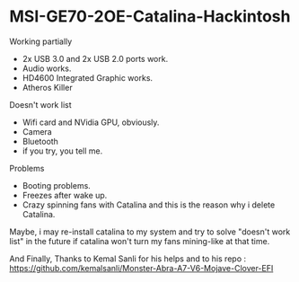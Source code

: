 # MSI-GE70-2OE-Catalina-Hackintosh
Working partially

- 2x USB 3.0 and 2x USB 2.0 ports work. 
- Audio works.
- HD4600 Integrated Graphic works. 
- Atheros Killer 

Doesn't work list
- Wifi card and NVidia GPU, obviously.
- Camera
- Bluetooth 
- if you try, you tell me. 

Problems
- Booting problems. 
- Freezes after wake up. 
- Crazy spinning fans with Catalina and this is the reason why i delete Catalina.

Maybe, i may re-install catalina to my system and try to solve "doesn't work list" in the future
 if catalina won't turn my fans mining-like at that time. 

And Finally, Thanks to Kemal Sanli for his helps and to his repo : https://github.com/kemalsanli/Monster-Abra-A7-V6-Mojave-Clover-EFI


